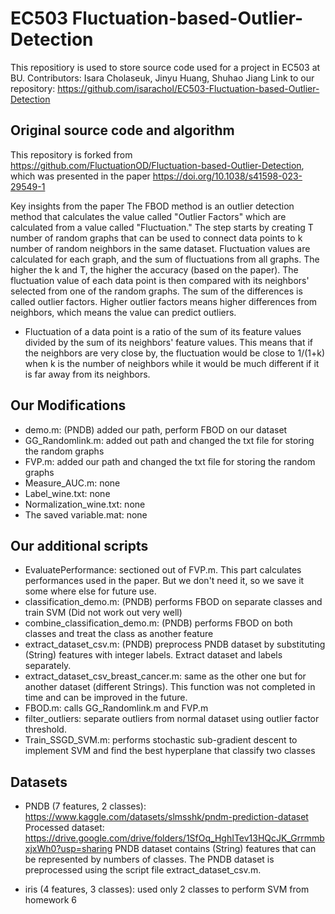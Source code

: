 # EC503 Fluctuation-based-Outlier-Detection
This repositiory is used to store source code used for a project in EC503 at BU. 
Contributors: Isara Cholaseuk, Jinyu Huang, Shuhao Jiang
Link to our repository: https://github.com/isarachol/EC503-Fluctuation-based-Outlier-Detection

## Original source code and algorithm
This repository is forked from https://github.com/FluctuationOD/Fluctuation-based-Outlier-Detection, which was presented in the paper https://doi.org/10.1038/s41598-023-29549-1

Key insights from the paper
The FBOD method is an outlier detection method that calculates the value called "Outlier Factors" which are calculated from a value called "Fluctuation." The step starts by creating T number of random graphs that can be used to connect data points to k number of random neighbors in the same dataset. Fluctuation values are calculated for each graph, and the sum of fluctuations from all graphs. The higher the k and T, the higher the accuracy (based on the paper). The fluctuation value of each data point is then compared with its neighbors' selected from one of the random graphs. The sum of the differences is called outlier factors. Higher outlier factors means higher differences from neighbors, which means the value can predict outliers.

- Fluctuation of a data point is a ratio of the sum of its feature values divided by the sum of its neighbors' feature values. This means that if the neighbors are very close by, the fluctuation would be close to 1/(1+k) when k is the number of neighbors while it would be much different if it is far away from its neighbors.

## Our Modifications
- demo.m: (PNDB) added our path, perform FBOD on our dataset
- GG_Randomlink.m: added out path and changed the txt file for storing the random graphs
- FVP.m: added our path and changed the txt file for storing the random graphs
- Measure_AUC.m: none
- Label_wine.txt: none
- Normalization_wine.txt: none
- The saved variable.mat: none

## Our additional scripts
- EvaluatePerformance: sectioned out of FVP.m. This part calculates performances used in the paper. But we don't need it, so we save it some where else for future use.
- classification_demo.m: (PNDB) performs FBOD on separate classes and train SVM (Did not work out very well)
- combine_classification_demo.m: (PNDB) performs FBOD on both classes and treat the class as another feature
- extract_dataset_csv.m: (PNDB) preprocess PNDB dataset by substituting (String) features with integer labels. Extract dataset and labels separately.
- extract_dataset_csv_breast_cancer.m: same as the other one but for another dataset (different Strings). This function was not completed in time and can be improved in the future.
- FBOD.m: calls GG_Randomlink.m and FVP.m
- filter_outliers: separate outliers from normal dataset using outlier factor threshold.
- Train_SSGD_SVM.m: performs stochastic sub-gradient descent to implement SVM and find the best hyperplane that classify two classes

## Datasets
- PNDB (7 features, 2 classes): https://www.kaggle.com/datasets/slmsshk/pndm-prediction-dataset
Processed dataset: https://drive.google.com/drive/folders/1SfOq_HghITev13HQcJK_GrrmmbxjxWh0?usp=sharing
PNDB dataset contains (String) features that can be represented by numbers of classes. The PNDB dataset is preprocessed using the script file extract_dataset_csv.m.


- iris (4 features, 3 classes): used only 2 classes to perform SVM from homework 6